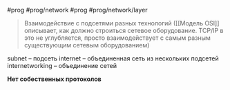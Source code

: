 #prog #prog/network  #prog #prog/network/layer 

> Взаимодействие с подсетями разных технологий ([[Модель OSI]] описывает, как должно строиться сетевое оборудование. TCP/IP в это не углубляется, просто взаимодействует с самым разным существующим сетевым оборудованием)

subnet – подсеть
internet – объединенная сеть из нескольких подсетей
internetworking – объединение сетей

**Нет собественных протоколов**
